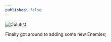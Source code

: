 ```yaml
---
published: false
---
```



![Culutist]()

Finally got around to adding some new Enemies;

<!--excerpt-->

